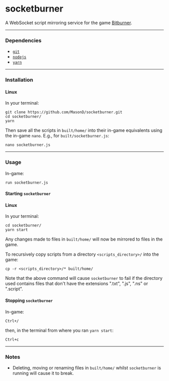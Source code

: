# socketburner

A WebSocket script mirroring service for the game [Bitburner](https://github.com/danielyxie/bitburner).

---

### Dependencies
* [`git`](https://git-scm.com/)
* [`nodejs`](https://nodejs.org/)
* [`yarn`](https://yarnpkg.com/)

---

### Installation
#### Linux
In your terminal: 
```
git clone https://github.com/MasonD/socketburner.git
cd socketburner/
yarn
```

Then save all the scripts in `built/home/` into their in-game equivalents using the in-game `nano`. E.g., for `built/socketburner.js`:
```
nano socketburner.js
```

---

### Usage
In-game:
```
run socketburner.js
```

#### Starting `socketburner`
#### Linux
In your terminal: 
```
cd socketburner/
yarn start
```

Any changes made to files in `built/home/` will now be mirrored to files in the game.

To recursively copy scripts from a directory `<scripts_directory>/` into the game:
```
cp -r <scripts_directory>/* built/home/
```

Note that the above command will cause `socketburner` to fail if the directory used contains files that don't have the extensions ".txt", ".js", ".ns" or ".script". 

#### Stopping `socketburner`
In-game:
```
Ctrl+/
```

then, in the terminal from where you ran `yarn start`:
```
Ctrl+c
```

---

### Notes
* Deleting, moving or renaming files in `built/home/` whilst `socketburner` is running will cause it to break.